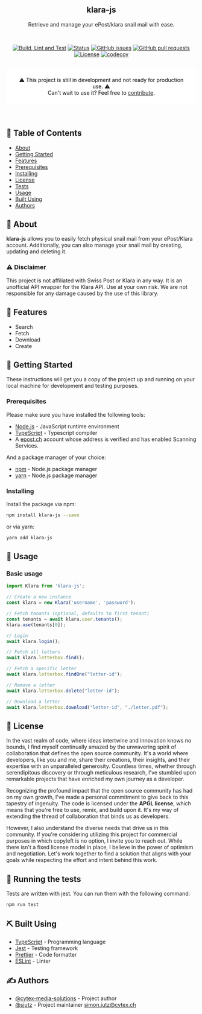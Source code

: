 <h2 align="center">klara-js</h3>
<p align="center">
    Retrieve and manage your ePost/klara snail mail with ease.
</p>

<br/>

<div align="center">

[![Build, Lint and Test](https://github.com/cytex-media-solutions/klara-js/actions/workflows/build-and-test.yml/badge.svg)](https://github.com/cytex-media-solutions/klara-js/actions/workflows/build-and-test.yml)
[![Status](https://img.shields.io/badge/status-active-success.svg)]()
[![GitHub issues](https://img.shields.io/github/issues/cytex-media-solutions/klara-js)]()
[![GitHub pull requests](https://img.shields.io/github/issues-pr/cytex-media-solutions/klara-js)]()
[![License](https://img.shields.io/badge/license-MIT-blue.svg)](/LICENSE)
[![codecov](https://codecov.io/gh/cytex-media-solutions/klara-js/graph/badge.svg?token=P7TXWCFFB5)](https://codecov.io/gh/cytex-media-solutions/klara-js)

</div>

<br/>

<div align="center" style="margin-bottom: 20px; background-color: #FFF; border-radius: 5px; padding: 20px; color: #000;">
        ⚠️ This project is still in development and not ready for production use. ⚠️<br/>
        Can't wait to use it? Feel free to
        <a href="./CONTRIBUTE.md">contribute</a>.
</div>

<br/>

## 📝 Table of Contents

- [About](#about)
- [Getting Started](#getting_started)
- [Features](#features)
- [Prerequisites](#prerequisites)
- [Installing](#installing)
- [License](#license)
- [Tests](#tests)
- [Usage](#usage)
- [Built Using](#built_using)
- [Authors](#authors)

## 🧐 About

<a name="about"></a>

<strong>klara-js</strong> allows you to easily fetch physical snail mail from your ePost/Klara account. Additionally, you can also manage your snail mail by creating, updating and deleting it.

### ⚠️ Disclaimer

This project is not affiliated with Swiss Post or Klara in any way. It is an unofficial API wrapper for the Klara API. Use at your own risk. We are not responsible for any damage caused by the use of this library.

## 🏁 Features

<a name="features"></a>

- Search
- Fetch
- Download
- Create

## 🏁 Getting Started

<a name="getting_started"></a>

These instructions will get you a copy of the project up and running on your local machine for development and testing purposes.

### Prerequisites

<a name="prerequisites"></a>

Please make sure you have installed the following tools:

- [Node.js](https://nodejs.org/en/) - JavaScript runtime environment
- [TypeScript](https://www.typescriptlang.org/) - Typescript compiler
- A [epost.ch](https://www.epost.ch) account whose address is verified and has enabled Scanning Services.

And a package manager of your choice:

- [npm](https://www.npmjs.com/) - Node.js package manager
- [yarn](https://yarnpkg.com/) - Node.js package manager

### Installing

<a name="installing"></a>

Install the package via npm:

```bash
npm install klara-js --save
```

or via yarn:

```bash
yarn add klara-js
```

## 🎈 Usage

<a name="usage"></a>

### Basic usage

```typescript
import Klara from 'klara-js';

// Create a new instance
const klara = new Klara('username', 'password');

// Fetch tenants (optional, defaults to first tenant)
const tenants = await klara.user.tenants();
klara.use(tenants[0]);

// Login
await klara.login();

// Fetch all letters
await klara.letterbox.find();

// Fetch a specific letter
await klara.letterbox.findOne("letter-id");

// Remove a letter
await klara.letterbox.delete("letter-id");

// Download a letter
await klara.letterbox.download("letter-id", "./letter.pdf");

```

## 📜 License

<a name="license"></a>

In the vast realm of code, where ideas intertwine and innovation knows no bounds, I find myself continually amazed by the unwavering spirit of collaboration that defines the open source community. It's a world where developers, like you and me, share their creations, their insights, and their expertise with an unparalleled generosity. Countless times, whether through serendipitous discovery or through meticulous research, I've stumbled upon remarkable projects that have enriched my own journey as a developer.

Recognizing the profound impact that the open source community has had on my own growth, I've made a personal commitment to give back to this tapestry of ingenuity. The code is licensed under the <strong>APGL license</strong>, which means that you're free to use, remix, and build upon it. It's my way of extending the thread of collaboration that binds us as developers.

However, I also understand the diverse needs that drive us in this community. If you're considering utilizing this project for commercial purposes in which copyleft is no option, <string>I invite you to reach out</string>. While there isn't a fixed license model in place, I believe in the power of optimism and negotiation. Let's work together to find a solution that aligns with your goals while respecting the effort and intent behind this work.


## 🔧 Running the tests

<a name="tests"></a>

Tests are written with jest. You can run them with the following command:

```bash
npm run test
```

## ⛏️ Built Using

<a name="built_using"></a>

- [TypeScript](https://www.typescriptlang.org/) - Programming language
- [Jest](https://jestjs.io/) - Testing framework
- [Prettier](https://prettier.io/) - Code formatter
- [ESLint](https://eslint.org/) - Linter

## ✍️ Authors

<a name="authors"></a>

- [@cytex-media-solutions](https://github.com/cytex-media-solutions) - Project author
- [@sjutz](https://github.com/sjutz) - Project maintainer <simon.jutz@cytex.ch>
